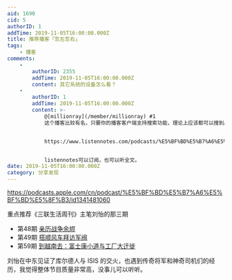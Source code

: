 ```yaml
---
aid: 1690
cid: 5
authorID: 1
addTime: 2019-11-05T16:00:00.000Z
title: 推荐播客「忽左忽右」
tags:
    - 播客
comments:
    -
        authorID: 2355
        addTime: 2019-11-05T16:00:00.000Z
        content: 其它系统的设备怎么看？
    -
        authorID: 1
        addTime: 2019-11-05T16:00:00.000Z
        content: >-
            @[millionray](/member/millionray) #1
            这个播客比较有名，只要你的播客客户端支持搜索功能，理论上应该都可以搜到。主阵地在喜玛拉雅。


            https://www.listennotes.com/podcasts/%E5%BF%BD%E5%B7%A6%E5%BF%BD%E5%8F%B3-justpod-YxQobS2msdh/


            listennotes可以订阅，也可以听全文。
date: 2019-11-05T16:00:00.000Z
category: 分享发现
---
```


https://podcasts.apple.com/cn/podcast/%E5%BF%BD%E5%B7%A6%E5%BF%BD%E5%8F%B3/id1341481060

重点推荐《三联生活周刊》主笔刘怡的那三期

*   第48期 [亲历战争余烬](https://podcasts.apple.com/cn/podcast/48-%E4%BA%B2%E5%8E%86%E6%88%98%E4%BA%89%E4%BD%99%E7%83%AC/id1341481060?i=1000434260038)
*   第49期 [搭顺风车拜访军阀](https://podcasts.apple.com/cn/podcast/49-%E6%90%AD%E9%A1%BA%E9%A3%8E%E8%BD%A6%E6%8B%9C%E8%AE%BF%E5%86%9B%E9%98%80/id1341481060?i=1000435104049)
*   第59期 [到越南去：富士康小道与工厂大迁徙](https://podcasts.apple.com/cn/podcast/59-%E5%88%B0%E8%B6%8A%E5%8D%97%E5%8E%BB-%E5%AF%8C%E5%A3%AB%E5%BA%B7%E5%B0%8F%E9%81%93%E4%B8%8E%E5%B7%A5%E5%8E%82%E5%A4%A7%E8%BF%81%E5%BE%99/id1341481060?i=1000448606785)

刘怡在中东见证了库尔德人与 ISIS 的交火，也遇到传奇将军和神奇司机们的经历，我觉得整体节目质量非常高，没事儿可以听听。
